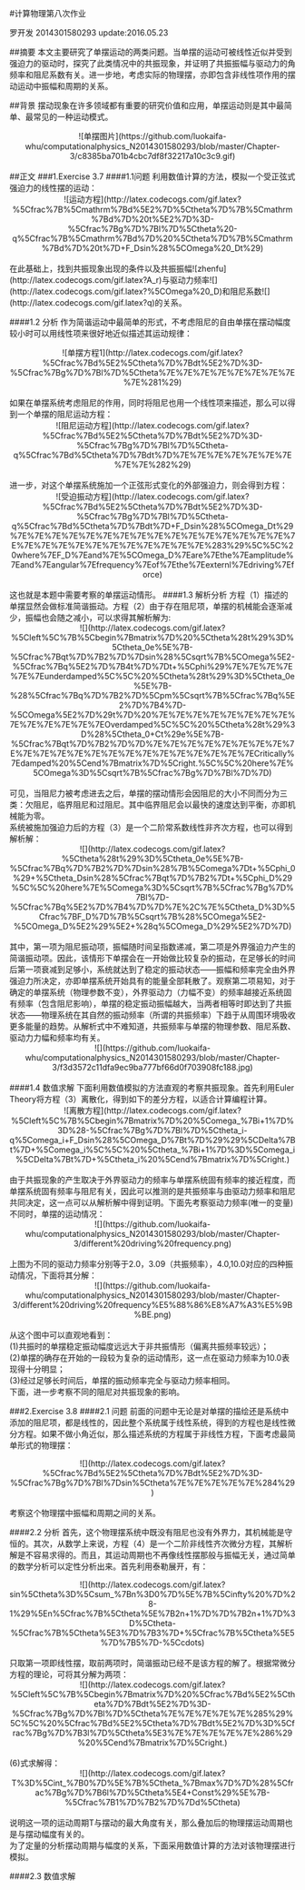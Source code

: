 #计算物理第八次作业

罗开发  2014301580293  update:2016.05.23

##摘要
   本文主要研究了单摆运动的两类问题。当单摆的运动可被线性近似并受到强迫力的驱动时，探究了此类情况中的共振现象，并证明了共振振幅与驱动力的角频率和阻尼系数有关。进一步地，考虑实际的物理摆，亦即包含非线性项作用的摆动运动中振幅和周期的关系。

##背景
摆动现象在许多领域都有重要的研究价值和应用，单摆运动则是其中最简单、最常见的一种运动模式。
<div align=center>![单摆图片](https://github.com/luokaifa-whu/computationalphysics_N2014301580293/blob/master/Chapter-3/c8385ba701b4cbc7df8f32217a10c3c9.gif)</div><br/>
##正文
###1.Exercise 3.7
####1.1问题
利用数值计算的方法，模拟一个受正弦式强迫力的线性摆的运动：<br/>
<div align=center>![运动方程](http://latex.codecogs.com/gif.latex?%5Cfrac%7B%5Cmathrm%7Bd%5E2%7D%5Ctheta%7D%7B%5Cmathrm%7Bd%7D%20t%5E2%7D%3D-%5Cfrac%7Bg%7D%7Bl%7D%5Ctheta%20-q%5Cfrac%7B%5Cmathrm%7Bd%7D%20%5Ctheta%7D%7B%5Cmathrm%7Bd%7D%20t%7D&plus;F_Dsin%28%5COmega%20_Dt%29)</div><br/>
在此基础上，找到共振现象出现的条件以及共振振幅![zhenfu](http://latex.codecogs.com/gif.latex?A_r)与驱动力频率![](http://latex.codecogs.com/gif.latex?%5COmega%20_D)和阻尼系数![](http://latex.codecogs.com/gif.latex?q)的关系。

####1.2 分析
作为简谐运动中最简单的形式，不考虑阻尼的自由单摆在摆动幅度较小时可以用线性项来很好地近似描述其运动规律：<br/>
<div align=center>![单摆方程1](http://latex.codecogs.com/gif.latex?%5Cfrac%7Bd%5E2%5Ctheta%7D%7Bdt%5E2%7D%3D-%5Cfrac%7Bg%7D%7Bl%7D%5Ctheta%7E%7E%7E%7E%7E%7E%7E%7E%7E%281%29)</div><br/>
如果在单摆系统考虑阻尼的作用，同时将阻尼也用一个线性项来描述，那么可以得到一个单摆的阻尼运动方程：
<div align=center>![阻尼运动方程](http://latex.codecogs.com/gif.latex?%5Cfrac%7Bd%5E2%5Ctheta%7D%7Bdt%5E2%7D%3D-%5Cfrac%7Bg%7D%7Bl%7D%5Ctheta-q%5Cfrac%7Bd%5Ctheta%7D%7Bdt%7D%7E%7E%7E%7E%7E%7E%7E%7E%7E%282%29)</div><br/>
进一步，对这个单摆系统施加一个正弦形式变化的外部强迫力，则会得到方程：
<div align=center>![受迫振动方程](http://latex.codecogs.com/gif.latex?%5Cfrac%7Bd%5E2%5Ctheta%7D%7Bdt%5E2%7D%3D-%5Cfrac%7Bg%7D%7Bl%7D%5Ctheta-q%5Cfrac%7Bd%5Ctheta%7D%7Bdt%7D&plus;F_Dsin%28%5COmega_Dt%29%7E%7E%7E%7E%7E%7E%7E%7E%7E%7E%7E%7E%7E%7E%7E%7E%7E%7E%7E%7E%7E%7E%7E%7E%7E%7E%7E%7E%283%29%5C%5C%20where%7EF_D%7Eand%7E%5COmega_D%7Eare%7Ethe%7Eamplitude%7Eand%7Eangular%7Efrequency%7Eof%7Ethe%7Eexternl%7Edriving%7Eforce)</div><br/>
这也就是本题中需要考察的单摆运动情形。
####1.3 解析分析
方程（1）描述的单摆显然会做标准简谐振动。方程（2）由于存在阻尼项，单摆的机械能会逐渐减少，振幅也会随之减小，可以求得其解析解为:<br/>
<div align=center>![](http://latex.codecogs.com/gif.latex?%5Cleft%5C%7B%5Cbegin%7Bmatrix%7D%20%5Ctheta%28t%29%3D%5Ctheta_0e%5E%7B-%5Cfrac%7Bqt%7D%7B2%7D%7Dsin%28%5Csqrt%7B%5COmega%5E2-%5Cfrac%7Bq%5E2%7D%7B4t%7D%7Dt&plus;%5Cphi%29%7E%7E%7E%7E%7E%7Eunderdamped%5C%5C%20%5Ctheta%28t%29%3D%5Ctheta_0e%5E%7B-%28%5Cfrac%7Bq%7D%7B2%7D%5Cpm%5Csqrt%7B%5Cfrac%7Bq%5E2%7D%7B4%7D-%5COmega%5E2%7D%29t%7D%20%7E%7E%7E%7E%7E%7E%7E%7E%7E%7E%7E%7E%7E%7EOverdamped%5C%5C%20%5Ctheta%28t%29%3D%28%5Ctheta_0&plus;Ct%29e%5E%7B-%5Cfrac%7Bqt%7D%7B2%7D%7D%7E%7E%7E%7E%7E%7E%7E%7E%7E%7E%7E%7E%7E%7E%7E%7E%7E%7E%7E%7E%7E%7E%7ECritically%7Edamped%20%5Cend%7Bmatrix%7D%5Cright.%5C%5C%20here%7E%5COmega%3D%5Csqrt%7B%5Cfrac%7Bg%7D%7Bl%7D%7D)</div><br/>
可见，当阻尼力被考虑进去之后，单摆的摆动情形会因阻尼的大小不同而分为三类：欠阻尼，临界阻尼和过阻尼。其中临界阻尼会以最快的速度达到平衡，亦即机械能为零。<br/>
系统被施加强迫力后的方程（3）是一个二阶常系数线性非齐次方程，也可以得到解析解：<br/>
<div align=center>![](http://latex.codecogs.com/gif.latex?%5Ctheta%28t%29%3D%5Ctheta_0e%5E%7B-%5Cfrac%7Bq%7D%7B2%7D%7Dsin%28%7B%5Comega%7Dt&plus;%5Cphi_0%29&plus;%5Ctheta_Dsin%28%5Cfrac%7Bqt%7D%7B2%7Dt&plus;%5Cphi_D%29%5C%5C%20here%7E%5Comega%3D%5Csqrt%7B%5Cfrac%7Bg%7D%7Bl%7D-%5Cfrac%7Bq%5E2%7D%7B4%7D%7D%7E%2C%7E%5Ctheta_D%3D%5Cfrac%7BF_D%7D%7B%5Csqrt%7B%28%5COmega%5E2-%5COmega_D%5E2%29%5E2&plus;%28q%5COmega_D%29%5E2%7D%7D)</div><br/>
其中，第一项为阻尼振动项，振幅随时间呈指数递减，第二项是外界强迫力产生的简谐振动项。因此，该情形下单摆会在一开始做比较复杂的振动，在足够长的时间后第一项衰减到足够小，系统就达到了稳定的振动状态——振幅和频率完全由外界强迫力所决定，亦即单摆系统开始具有的能量全部耗散了。观察第二项易知，对于确定的单摆系统（物理参数不变），外界驱动力（力幅不变）的频率越接近系统固有频率（包含阻尼影响），单摆的稳定振动振幅越大，当两者相等时即达到了共振状态——物理系统在其自然的振动频率（所谓的共振频率）下趋于从周围环境吸收更多能量的趋势。从解析式中不难知道，共振频率与单摆的物理参数、阻尼系数、驱动力力幅和频率均有关。<br/>
<div align=center>![](https://github.com/luokaifa-whu/computationalphysics_N2014301580293/blob/master/Chapter-3/f3d3572c11dfa9ec9ba777bf66d0f703908fc188.jpg)</div><br/>
####1.4 数值求解
下面利用数值模拟的方法直观的考察共振现象。首先利用Euler Theory将方程（3）离散化，得到如下的差分方程，以适合计算编程计算。<br/>
<div align=center>![离散方程](http://latex.codecogs.com/gif.latex?%5Cleft%5C%7B%5Cbegin%7Bmatrix%7D%20%5Comega_%7Bi&plus;1%7D%3D%28-%5Cfrac%7Bg%7D%7Bl%7D%5Ctheta_i-q%5Comega_i&plus;F_Dsin%28%5COmega_D%7Bt%7D%29%29%5CDelta%7Bt%7D&plus;%5Comega_i%5C%5C%20%5Ctheta_%7Bi&plus;1%7D%3D%5Comega_i%5CDelta%7Bt%7D&plus;%5Ctheta_i%20%5Cend%7Bmatrix%7D%5Cright.)</div><br/>
由于共振现象的产生取决于外界驱动力的频率与单摆系统固有频率的接近程度，而单摆系统固有频率与阻尼有关，因此可以推测的是共振频率与由驱动力频率和阻尼共同决定，这一点可以从解析解中得到证明。下面先考察驱动力频率(唯一的变量)不同时，单摆的运动情况：<br/>
<div  align=center>![](https://github.com/luokaifa-whu/computationalphysics_N2014301580293/blob/master/Chapter-3/different%20driving%20frequency.png)</div><br/>
上图为不同的驱动力频率分别等于2.0，3.09（共振频率），4.0,10.0对应的四种振动情况，下面将其分解：<br/>
<div  align=center>![](https://github.com/luokaifa-whu/computationalphysics_N2014301580293/blob/master/Chapter-3/different%20driving%20frequency%E5%88%86%E8%A7%A3%E5%9B%BE.png)</div><br/>
从这个图中可以直观地看到：<br/>
(1)共振时的单摆稳定振动幅度远远大于非共振情形（偏离共振频率较远）；<br/>
(2)单摆的确存在开始的一段较为复杂的运动情形，这一点在驱动力频率为10.0表现得十分明显；<br/>
(3)经过足够长时间后，单摆的振动频率完全与驱动力频率相同。<br/>
下面，进一步考察不同的阻尼对共振现象的影响。



###2.Exercise 3.8
####2.1 问题
前面的问题中无论是对单摆的描绘还是系统中添加的阻尼项，都是线性的，因此整个系统属于线性系统，得到的方程也是线性微分方程。如果不做小角近似，那么描述系统的方程属于非线性方程，下面考虑最简单形式的物理摆：<br/>
<div align=center>![](http://latex.codecogs.com/gif.latex?%5Cfrac%7Bd%5E2%5Ctheta%7D%7Bdt%5E2%7D%3D-%5Cfrac%7Bg%7D%7Bl%7Dsin%5Ctheta%7E%7E%7E%7E%7E%284%29)</div><br/>
考察这个物理摆中振幅和周期之间的关系。<br/>

####2.2 分析
首先，这个物理摆系统中既没有阻尼也没有外界力，其机械能是守恒的。其次，从数学上来说，方程（4）是一个二阶非线性齐次微分方程，其解析解是不容易求得的。而且，其运动周期也不再像线性摆那般与振幅无关，通过简单的数学分析可以定性分析出来。首先利用泰勒展开，有：<be/>
<div align=center>![](http://latex.codecogs.com/gif.latex?sin%5Ctheta%3D%5Csum_%7Bn%3D0%7D%5E%7B%5Cinfty%20%7D%28-1%29%5En%5Cfrac%7B%5Ctheta%5E%7B2n&plus;1%7D%7D%7B2n&plus;1%7D%3D%5Ctheta-%5Cfrac%7B%5Ctheta%5E3%7D%7B3%7D&plus;%5Cfrac%7B%5Ctheta%5E5%7D%7B5%7D-%5Ccdots)</div><br/>
只取第一项即线性摆，取前两项时，简谐振动已经不是该方程的解了。根据常微分方程的理论，可将其分解为两项：<br/>
<div align=center>![](http://latex.codecogs.com/gif.latex?%5Cleft%5C%7B%5Cbegin%7Bmatrix%7D%20%5Cfrac%7Bd%5E2%5Ctheta%7D%7Bdt%5E2%7D%3D-%5Cfrac%7Bg%7D%7Bl%7D%5Ctheta%7E%7E%7E%7E%7E%285%29%5C%5C%20%5Cfrac%7Bd%5E2%5Ctheta%7D%7Bdt%5E2%7D%3D%5Cfrac%7Bg%7D%7B3l%7D%5Ctheta%5E3%7E%7E%7E%7E%7E%286%29%20%5Cend%7Bmatrix%7D%5Cright.)</div><br/>
(6)式求解得：<br/>
<div  align=center>![](http://latex.codecogs.com/gif.latex?T%3D%5Cint_%7B0%7D%5E%7B%5Ctheta_%7Bmax%7D%7D%28%5Cfrac%7Bg%7D%7B6l%7D%5Ctheta%5E4&plus;Const%29%5E%7B-%5Cfrac%7B1%7D%7B2%7D%7Dd%5Ctheta)</div><br/>
说明这一项的运动周期T与摆动的最大角度有关，那么叠加后的物理摆运动周期也是与摆动幅度有关的。<br/>
为了定量的分析摆动周期与幅度的关系，下面采用数值计算的方法对该物理摆进行模拟。

####2.3 数值求解
